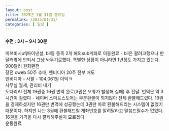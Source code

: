 ```yaml
---
layout: post
title: 2025년 1월 31일 금요일
permalink: /2025/01/31/
categories: [ 일상 ]
---
```

#### 수면 : 3시 ~ 9시 30분<br/>
미쯔비시ufj파이낸셜, bil등 종목 2개 해외sub계좌로 이동완료 - bil은 팔려고했으나 만달러밖에 안되서 그냥 놔두기로했다. 특별한 상황이 아니라면 1년정도 가지고 있는다.<br/>
900달러 원화환전<br/>
장전 cweb 50주 추매, 엔비디아 20주 전부 매도<br/>
엔비디아 - 사팔 - 104,061원 이익ㅋ<br/>
사무실 월세, 관리비 내기<br/>
도다리AI 전체 19권중 16권 번역 완료(3권은 오류가 발생해 실패) 후 전달. 번역은 약 3시간이 걸렸다 - 네이버 스마트스토어는 부분환불이 되지않아 전체 환불해드렸다. 19권을 결제하셨지만 16권만 번역에 성공했는데 3권만 따로 환불해드리는 시스템이 없었기 때문이다. 하지만 나는 3권에 환불해드릴 계좌번호를 알려달라고 말씀드릴수가 없었다. 16권을 가격을 다시 결제해주실지 모르겠다.<br/>
운동완료